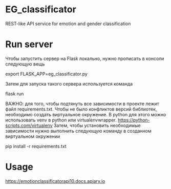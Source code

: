 # EG_classificator 
REST-like API service for emotion and gender classification

# Run server
Чтобы запустить сервер на Flask локально, нужно прописать в консоли следующую вещь 

export FLASK_APP=eg_classificator.py

Затем для запуска такого сервера используется команда 

flask run

ВАЖНО: для того, чтобы подтянуть все зависимости в проекте лежит файл requirements.txt. Чтобы не было конфликтов версий библиотек, необходимо создать виртуальное окружение. В python для этого можно использовать venv в python или virtualenvwrapper. https://python-scripts.com/virtualenv
Затем, чтобы установить необходимые зависимости нужно выполнить следующую команду в созданном виртуальном окружении

pip install -r requirements.txt

# Usage
https://emotionclassificatorapi10.docs.apiary.io
